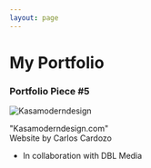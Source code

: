 ```yaml
---
layout: page
---
```


# My Portfolio

### Portfolio Piece #5

![Kasamoderndesign](https://farm8.staticflickr.com/7508/16148793330_ddc6656db2_o.png)

"Kasamoderndesign.com"  
Website by Carlos Cardozo  
- In collaboration with DBL Media

